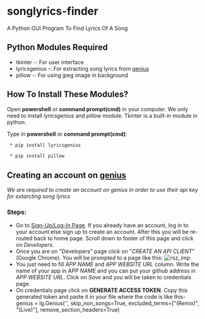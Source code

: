 # songlyrics-finder

A Python GUI Program To Find Lyrics Of A Song

## Python Modules Required
* tkinter -: For user interface
* lyricsgenius -: For extracting song lyrics from [genius](https://genius.com/)
* pillow -: For using jpeg image in background

## How To Install These Modules?
Open **powershell** or **command prompt(cmd)** in your computer.
We only need to install *lyricsgenius* and *pillow* module. Tkinter is a built-in module in python.

Type in **powershell** or **command prompt(cmd)**:
```bash
 * pip install lyricsgenius
```
```bash
 * pip install pillow
```

## Creating an account on [genius](https://genius.com/)
*We are required to create an account on genius in order to use their api key for extarcting song lyrics*

### Steps:
* Go to [Sign-Up/Log-In Page](https://genius.com/signup_or_login). If you already have an account, log in to your account else sign up to create an account. After this you will be re-routed back to home page. Scroll down to footer of this page and click on *Developers*.
* Once you are on "Developers" page click on "*CREATE AN API CLIENT*" (Google Chrome). You will be prompted to a page like this:
![rsz_imp](https://user-images.githubusercontent.com/60878349/110454113-e191d480-80ec-11eb-83f5-f9952fa69011.png)
* You just need to fill *APP NAME* and *APP WEBSITE URL* column. Write the name of your app in *APP NAME* and you can put your github address in *APP WEBSITE URL*. Click on *Save* and you will be taken to credentials page.
* On credentials page click on **GENERATE ACCESS TOKEN**. Copy this generated token and paste it in your file where the code is like this-
genius = lg.Genius('<Put your generated token here>', skip_non_songs=True, excluded_terms=["(Remix)", "(Live)"], remove_section_headers=True)
                    
                        
